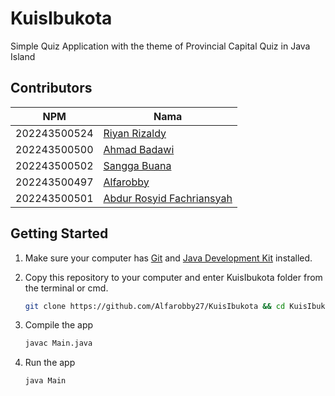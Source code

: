 # KuisIbukota

Simple Quiz Application with the theme of Provincial Capital Quiz in Java Island

## Contributors

| NPM          | Nama                                                        |
| ------------ | ----------------------------------------------------------- |
| 202243500524 | [Riyan Rizaldy](https://github.com/riyanzaldy03)            |
| 202243500500 | [Ahmad Badawi](https://github.com/Ahmadbadawi123)           |
| 202243500502 | [Sangga Buana](https://github.com/sanggabuana453)           |
| 202243500497 | [Alfarobby](https://github.com/Alfarobby27)                 |
| 202243500501 | [Abdur Rosyid Fachriansyah](https://github.com/dellwatch21) |

## Getting Started

1. Make sure your computer has [Git](https://git-scm.com/) and [Java Development Kit](http://jdk.java.net/) installed.

2. Copy this repository to your computer and enter KuisIbukota folder from the terminal or cmd.

   ```bash
   git clone https://github.com/Alfarobby27/KuisIbukota && cd KuisIbukota
   ```

3. Compile the app

   ```bash
   javac Main.java
   ```

4. Run the app
   ```bash
   java Main
   ```

